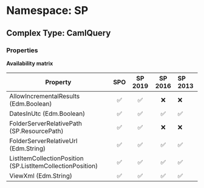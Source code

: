 # Namespace: SP

## Complex Type: CamlQuery

### Properties

**Availability matrix**

Property | SPO | SP 2019 | SP 2016 | SP 2013
----------|:---:|:-------:|:-------:|:-------
AllowIncrementalResults (Edm.Boolean) | ✅ | ✅ | ❌ | ❌
DatesInUtc (Edm.Boolean) | ✅ | ✅ | ✅ | ✅
FolderServerRelativePath (SP.ResourcePath) | ✅ | ✅ | ❌ | ❌
FolderServerRelativeUrl (Edm.String) | ✅ | ✅ | ✅ | ✅
ListItemCollectionPosition (SP.ListItemCollectionPosition) | ✅ | ✅ | ✅ | ✅
ViewXml (Edm.String) | ✅ | ✅ | ✅ | ✅
